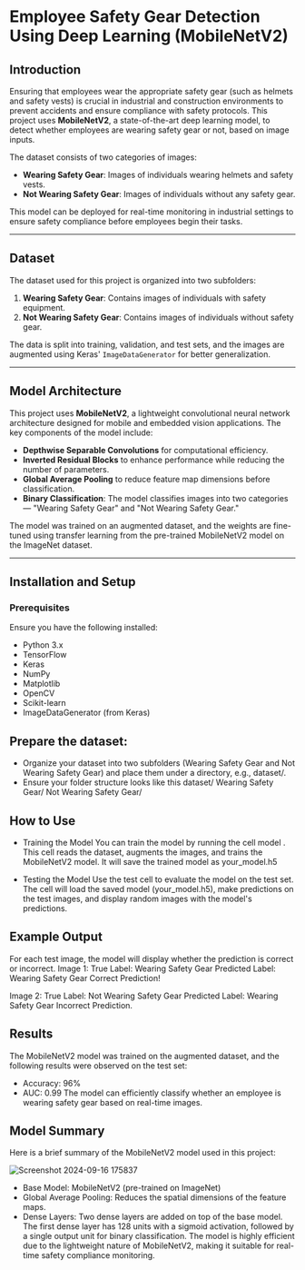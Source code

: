 # Employee Safety Gear Detection Using Deep Learning (MobileNetV2)

## Introduction

Ensuring that employees wear the appropriate safety gear (such as helmets and safety vests) is crucial in industrial and construction environments to prevent accidents and ensure compliance with safety protocols. This project uses **MobileNetV2**, a state-of-the-art deep learning model, to detect whether employees are wearing safety gear or not, based on image inputs.

The dataset consists of two categories of images:
- **Wearing Safety Gear**: Images of individuals wearing helmets and safety vests.
- **Not Wearing Safety Gear**: Images of individuals without any safety gear.

This model can be deployed for real-time monitoring in industrial settings to ensure safety compliance before employees begin their tasks.

---

## Dataset

The dataset used for this project is organized into two subfolders:
1. **Wearing Safety Gear**: Contains images of individuals with safety equipment.
2. **Not Wearing Safety Gear**: Contains images of individuals without safety gear.

The data is split into training, validation, and test sets, and the images are augmented using Keras' `ImageDataGenerator` for better generalization.

---

## Model Architecture

This project uses **MobileNetV2**, a lightweight convolutional neural network architecture designed for mobile and embedded vision applications. The key components of the model include:

- **Depthwise Separable Convolutions** for computational efficiency.
- **Inverted Residual Blocks** to enhance performance while reducing the number of parameters.
- **Global Average Pooling** to reduce feature map dimensions before classification.
- **Binary Classification**: The model classifies images into two categories — "Wearing Safety Gear" and "Not Wearing Safety Gear."

The model was trained on an augmented dataset, and the weights are fine-tuned using transfer learning from the pre-trained MobileNetV2 model on the ImageNet dataset.

---

## Installation and Setup

### Prerequisites

Ensure you have the following installed:
- Python 3.x
- TensorFlow
- Keras
- NumPy
- Matplotlib
- OpenCV
- Scikit-learn
- ImageDataGenerator (from Keras)

## Prepare the dataset:
- Organize your dataset into two subfolders (Wearing Safety Gear and Not Wearing Safety Gear) and place them under a directory, e.g., dataset/.
- Ensure your folder structure looks like this
dataset/
  Wearing Safety Gear/
  Not Wearing Safety Gear/

## How to Use
- Training the Model
You can train the model by running the cell model . This cell reads the dataset, augments the images, and trains the MobileNetV2 model. It will save the trained model as your_model.h5

- Testing the Model
Use the test cell to evaluate the model on the test set. The cell will load the saved model (your_model.h5), make predictions on the test images, and display random images with the model's predictions.

## Example Output
For each test image, the model will display whether the prediction is correct or incorrect.
Image 1:
True Label: Wearing Safety Gear
Predicted Label: Wearing Safety Gear
Correct Prediction!

Image 2:
True Label: Not Wearing Safety Gear
Predicted Label: Wearing Safety Gear
Incorrect Prediction.

## Results
The MobileNetV2 model was trained on the augmented dataset, and the following results were observed on the test set:
- Accuracy: 96%
- AUC: 0.99 
The model can efficiently classify whether an employee is wearing safety gear based on real-time images.

## Model Summary

Here is a brief summary of the MobileNetV2 model used in this project:


![Screenshot 2024-09-16 175837](https://github.com/user-attachments/assets/022addd3-0705-43d0-9418-7885ad979b9f)

- Base Model: MobileNetV2 (pre-trained on ImageNet)
- Global Average Pooling: Reduces the spatial dimensions of the feature maps.
- Dense Layers: Two dense layers are added on top of the base model. The first dense layer has 128 units with a sigmoid activation, followed by a single output unit for binary classification.
The model is highly efficient due to the lightweight nature of MobileNetV2, making it suitable for real-time safety compliance monitoring.
